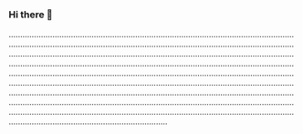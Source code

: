 ### Hi there 👋

.................................................................................................................................................................................................................................................................................................................................................................................................................................................................................................................................................................................................................................................................................................................................................................................................................................................................................................................................................................................................................................................................................................................................................................................................................................